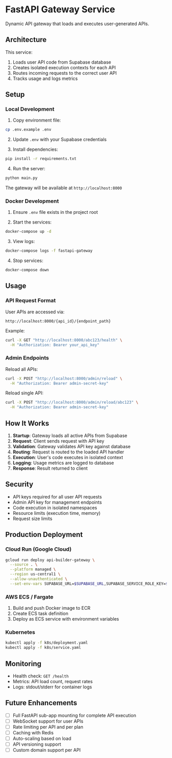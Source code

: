 # FastAPI Gateway Service

Dynamic API gateway that loads and executes user-generated APIs.

## Architecture

This service:
1. Loads user API code from Supabase database
2. Creates isolated execution contexts for each API
3. Routes incoming requests to the correct user API
4. Tracks usage and logs metrics

## Setup

### Local Development

1. Copy environment file:
```bash
cp .env.example .env
```

2. Update `.env` with your Supabase credentials

3. Install dependencies:
```bash
pip install -r requirements.txt
```

4. Run the server:
```bash
python main.py
```

The gateway will be available at `http://localhost:8000`

### Docker Development

1. Ensure `.env` file exists in the project root

2. Start the services:
```bash
docker-compose up -d
```

3. View logs:
```bash
docker-compose logs -f fastapi-gateway
```

4. Stop services:
```bash
docker-compose down
```

## Usage

### API Request Format

User APIs are accessed via:
```
http://localhost:8000/{api_id}/{endpoint_path}
```

Example:
```bash
curl -X GET "http://localhost:8000/abc123/health" \
  -H "Authorization: Bearer your_api_key"
```

### Admin Endpoints

Reload all APIs:
```bash
curl -X POST "http://localhost:8000/admin/reload" \
  -H "Authorization: Bearer admin-secret-key"
```

Reload single API:
```bash
curl -X POST "http://localhost:8000/admin/reload/abc123" \
  -H "Authorization: Bearer admin-secret-key"
```

## How It Works

1. **Startup**: Gateway loads all active APIs from Supabase
2. **Request**: Client sends request with API key
3. **Validation**: Gateway validates API key against database
4. **Routing**: Request is routed to the loaded API handler
5. **Execution**: User's code executes in isolated context
6. **Logging**: Usage metrics are logged to database
7. **Response**: Result returned to client

## Security

- API keys required for all user API requests
- Admin API key for management endpoints
- Code execution in isolated namespaces
- Resource limits (execution time, memory)
- Request size limits

## Production Deployment

### Cloud Run (Google Cloud)

```bash
gcloud run deploy api-builder-gateway \
  --source . \
  --platform managed \
  --region us-central1 \
  --allow-unauthenticated \
  --set-env-vars SUPABASE_URL=$SUPABASE_URL,SUPABASE_SERVICE_ROLE_KEY=$SUPABASE_SERVICE_ROLE_KEY
```

### AWS ECS / Fargate

1. Build and push Docker image to ECR
2. Create ECS task definition
3. Deploy as ECS service with environment variables

### Kubernetes

```bash
kubectl apply -f k8s/deployment.yaml
kubectl apply -f k8s/service.yaml
```

## Monitoring

- Health check: `GET /health`
- Metrics: API load count, request rates
- Logs: stdout/stderr for container logs

## Future Enhancements

- [ ] Full FastAPI sub-app mounting for complete API execution
- [ ] WebSocket support for user APIs
- [ ] Rate limiting per API and per plan
- [ ] Caching with Redis
- [ ] Auto-scaling based on load
- [ ] API versioning support
- [ ] Custom domain support per API
